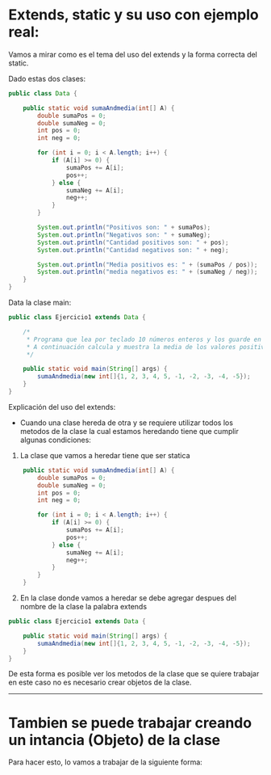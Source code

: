 # Extends, static y su uso con ejemplo real:

Vamos a mirar como es el tema del uso del extends y la forma correcta del static.

Dado estas dos clases:

```java
public class Data {

    public static void sumaAndmedia(int[] A) {
        double sumaPos = 0;
        double sumaNeg = 0;
        int pos = 0;
        int neg = 0;

        for (int i = 0; i < A.length; i++) {
            if (A[i] >= 0) {
                sumaPos += A[i];
                pos++;
            } else {
                sumaNeg += A[i];
                neg++;
            }
        }

        System.out.println("Positivos son: " + sumaPos);
        System.out.println("Negativos son: " + sumaNeg);
        System.out.println("Cantidad positivos son: " + pos);
        System.out.println("Cantidad negativos son: " + neg);

        System.out.println("Media positivos es: " + (sumaPos / pos));
        System.out.println("media negativos es: " + (sumaNeg / neg));
    }
}
```

Data la clase main:

```java
public class Ejercicio1 extends Data {

    /*
     * Programa que lea por teclado 10 números enteros y los guarde en un array.
     * A continuación calcula y muestra la media de los valores positivos y la  de los valores negativos.
     */

    public static void main(String[] args) {
        sumaAndmedia(new int[]{1, 2, 3, 4, 5, -1, -2, -3, -4, -5});
    }
}
```

Explicación del uso del extends:

- Cuando una clase hereda de otra y se requiere utilizar todos los metodos de la clase la cual estamos heredando tiene que cumplir algunas condiciones:

1. La clase que vamos a heredar tiene que ser statica

```java
    public static void sumaAndmedia(int[] A) {
        double sumaPos = 0;
        double sumaNeg = 0;
        int pos = 0;
        int neg = 0;

        for (int i = 0; i < A.length; i++) {
            if (A[i] >= 0) {
                sumaPos += A[i];
                pos++;
            } else {
                sumaNeg += A[i];
                neg++;
            }
        }
    }

```

2. En la clase donde vamos a heredar se debe agregar despues del nombre de la clase la palabra extends

```java
public class Ejercicio1 extends Data {

    public static void main(String[] args) {
        sumaAndmedia(new int[]{1, 2, 3, 4, 5, -1, -2, -3, -4, -5});
    }
}

```

De esta forma es posible ver los metodos de la clase que se quiere trabajar en este caso no es necesario crear objetos de la clase.

---

# Tambien se puede trabajar creando un intancia (Objeto) de la clase

Para hacer esto, lo vamos a trabajar de la siguiente forma:
